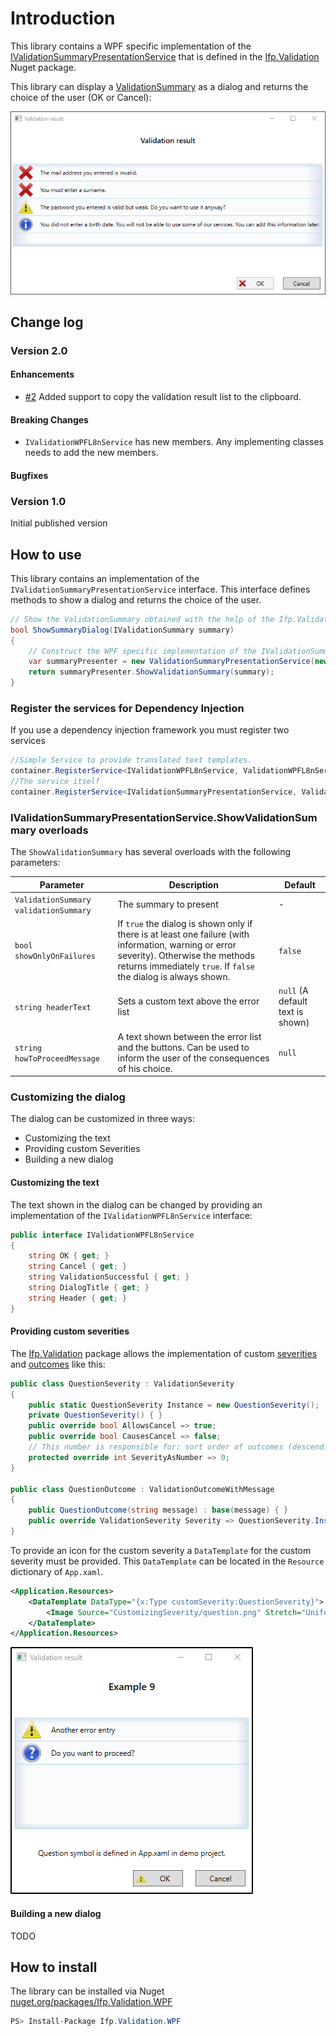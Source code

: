 # Introduction

This library contains a WPF specific implementation of the
[IValidationSummaryPresentationService](https://github.com/ifpanalytics/Ifp.Validation/wiki/T_Ifp_Validation_IValidationSummaryPresentationService) that is defined in
the [Ifp.Validation](https://github.com/ifpanalytics/Ifp.Validation) Nuget package.

This library can display a [ValidationSummary](https://github.com/ifpanalytics/Ifp.Validation/wiki/T_Ifp_Validation_ValidationSummary) as a dialog and returns the
choice of the user (OK or Cancel):

![ValidationSummaryPresenter example](Documentation/Media/ValidationSummaryPresenterExample.png)

## Change log

### Version 2.0

#### Enhancements

- [#2](https://github.com/ifpanalytics/Ifp.Validation.WPF/pull/2) Added support to copy the validation result list to the clipboard.

#### Breaking Changes

- `IValidationWPFL8nService` has new members. Any implementing classes needs to add the new members.

#### Bugfixes

### Version 1.0

Initial published version

## How to use

This library contains an implementation of the `IValidationSummaryPresentationService` interface. This interface defines methods
to show a dialog and returns the choice of the user.

```CS
// Show the ValidationSummary obtained with the help of the Ifp.Validation package.
bool ShowSummaryDialog(IValidationSummary summary)
{
    // Construct the WPF specific implementation of the IValidationSummaryPresentationService interface
    var summaryPresenter = new ValidationSummaryPresentationService(new ValidationWPFL8nService_en_US());
    return summaryPresenter.ShowValidationSummary(summary);
}
```

### Register the services for Dependency Injection

If you use a dependency injection framework you must register two services

```CS
//Simple Service to provide translated text templates.
container.RegisterService<IValidationWPFL8nService, ValidationWPFL8nService_en_US>();
//The service itself
container.RegisterService<IValidationSummaryPresentationService, ValidationSummaryPresentationService>();
```

### IValidationSummaryPresentationService.ShowValidationSummary overloads

The `ShowValidationSummary` has several overloads with the following parameters:

| Parameter                             | Description                                                                                                                                                                                                 | Default                          |
| ------------------------------------- | ----------------------------------------------------------------------------------------------------------------------------------------------------------------------------------------------------------- | -------------------------------- |
| `ValidationSummary validationSummary` | The summary to present                                                                                                                                                                                      | -                                |
| `bool showOnlyOnFailures`             | If `true` the dialog is shown only if there is at least one failure (with information, warning or error severity). Otherwise the methods returns immediately `true`. If `false` the dialog is always shown. | `false`                          |
| `string headerText`                   | Sets a custom text above the error list                                                                                                                                                                     | `null` (A default text is shown) |
| `string howToProceedMessage`          | A text shown between the error list and the buttons. Can be used to inform the user of the consequences of his choice.                                                                                      | `null`                           |

### Customizing the dialog

The dialog can be customized in three ways:

- Customizing the text
- Providing custom Severities
- Building a new dialog

#### Customizing the text

The text shown in the dialog can be changed by providing an implementation of the `IValidationWPFL8nService` interface:

```CS
public interface IValidationWPFL8nService
{
    string OK { get; }
    string Cancel { get; }
    string ValidationSuccessful { get; }
    string DialogTitle { get; }
    string Header { get; }
}
```

#### Providing custom severities

The [Ifp.Validation](https://github.com/ifpanalytics/Ifp.Validation) package allows the implementation of custom
[severities](https://github.com/ifpanalytics/Ifp.Validation/wiki/T_Ifp_Validation_ValidationSeverity) and
[outcomes](https://github.com/ifpanalytics/Ifp.Validation/wiki/T_Ifp_Validation_ValidationOutcome) like this:

```CS
public class QuestionSeverity : ValidationSeverity
{
    public static QuestionSeverity Instance = new QuestionSeverity();
    private QuestionSeverity() { }
    public override bool AllowsCancel => true;
    public override bool CausesCancel => false;
    // This number is responsible for: sort order of outcomes (descending) and the overall outcome (maximum wins).
    protected override int SeverityAsNumber => 0;
}

public class QuestionOutcome : ValidationOutcomeWithMessage
{
    public QuestionOutcome(string message) : base(message) { }
    public override ValidationSeverity Severity => QuestionSeverity.Instance;
}
```

To provide an icon for the custom severity a `DataTemplate` for the custom severity must be provided. This `DataTemplate` can
be located in the `Resource` dictionary of `App.xaml`.

```XML
<Application.Resources>
    <DataTemplate DataType="{x:Type customSeverity:QuestionSeverity}">
        <Image Source="CustomizingSeverity/question.png" Stretch="Uniform"/>
    </DataTemplate>
</Application.Resources>
```

![QuestionSeverity example](Documentation/Media/QuestionSeverityExample.png)

#### Building a new dialog

TODO

## How to install

The library can be installed via Nuget [nuget.org/packages/Ifp.Validation.WPF](https://www.nuget.org/packages/Ifp.Validation.WPF/)

```CS
PS> Install-Package Ifp.Validation.WPF
```
